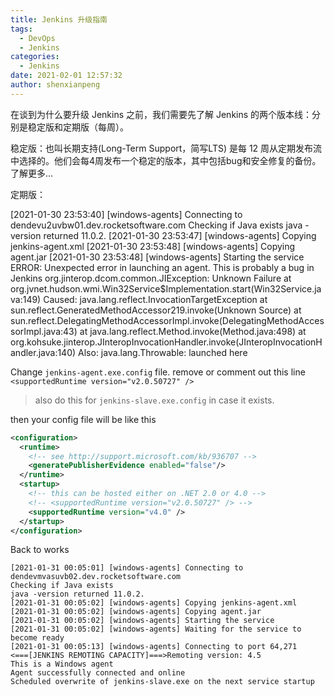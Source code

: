 ```yaml
---
title: Jenkins 升级指南
tags:
  - DevOps
  - Jenkins
categories:
  - Jenkins
date: 2021-02-01 12:57:32
author: shenxianpeng
---
```


在谈到为什么要升级 Jenkins 之前，我们需要先了解 Jenkins 的两个版本线：分别是稳定版和定期版（每周）。

稳定版：也叫长期支持(Long-Term Support，简写LTS) 是每 12 周从定期发布流中选择的。他们会每4周发布一个稳定的版本，其中包括bug和安全修复的备份。了解更多…

定期版：


[2021-01-30 23:53:40] [windows-agents] Connecting to dendevu2uvbw01.dev.rocketsoftware.com
Checking if Java exists
java -version returned 11.0.2.
[2021-01-30 23:53:47] [windows-agents] Copying jenkins-agent.xml
[2021-01-30 23:53:48] [windows-agents] Copying agent.jar
[2021-01-30 23:53:48] [windows-agents] Starting the service
ERROR: Unexpected error in launching an agent. This is probably a bug in Jenkins
org.jinterop.dcom.common.JIException: Unknown Failure
	at org.jvnet.hudson.wmi.Win32Service$Implementation.start(Win32Service.java:149)
Caused: java.lang.reflect.InvocationTargetException
	at sun.reflect.GeneratedMethodAccessor219.invoke(Unknown Source)
	at sun.reflect.DelegatingMethodAccessorImpl.invoke(DelegatingMethodAccessorImpl.java:43)
	at java.lang.reflect.Method.invoke(Method.java:498)
	at org.kohsuke.jinterop.JInteropInvocationHandler.invoke(JInteropInvocationHandler.java:140)
Also:   java.lang.Throwable: launched here


Change `jenkins-agent.exe.config` file. remove or comment out this line `<supportedRuntime version="v2.0.50727" />`

> also do this for `jenkins-slave.exe.config` in case it exists.

then your config file will be like this

```xml
<configuration>
  <runtime>
    <!-- see http://support.microsoft.com/kb/936707 -->
    <generatePublisherEvidence enabled="false"/>
  </runtime>
  <startup>
    <!-- this can be hosted either on .NET 2.0 or 4.0 -->
    <!-- <supportedRuntime version="v2.0.50727" /> -->
    <supportedRuntime version="v4.0" />
  </startup>
</configuration>
```

Back to works

```
[2021-01-31 00:05:01] [windows-agents] Connecting to dendevmvasuvb02.dev.rocketsoftware.com
Checking if Java exists
java -version returned 11.0.2.
[2021-01-31 00:05:02] [windows-agents] Copying jenkins-agent.xml
[2021-01-31 00:05:02] [windows-agents] Copying agent.jar
[2021-01-31 00:05:02] [windows-agents] Starting the service
[2021-01-31 00:05:02] [windows-agents] Waiting for the service to become ready
[2021-01-31 00:05:13] [windows-agents] Connecting to port 64,271
<===[JENKINS REMOTING CAPACITY]===>Remoting version: 4.5
This is a Windows agent
Agent successfully connected and online
Scheduled overwrite of jenkins-slave.exe on the next service startup
```
